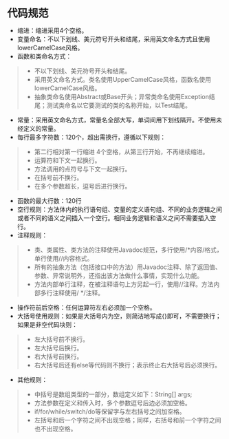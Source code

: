 <font size="5">**代码规范**</font>
* 缩进：缩进采用4个空格。  
* 变量命名：不以下划线、美元符号开头和结尾，采用英文命名方式且使用lowerCamelCase风格。 
* 函数和类命名方式：  
> + 不以下划线、美元符号开头和结尾。  
> + 采用英文命名方式。类名使用UpperCamelCase风格，函数名使用lowerCamelCase风格。  
> + 抽象类命名使用Abstract或Base开头；异常类命名使用Exception结尾；测试类命名以它要测试的类的名称开始，以Test结尾。  
* 常量：采用英文命名方式，常量名全部大写，单词间用下划线隔开。不使用未经定义的常量。  
* 每行最多字符数：120个，超出需换行，遵循以下规则：
> + 第二行相对第一行缩进 4个空格，从第三行开始，不再继续缩进。  
> + 运算符和下文一起换行。  
> + 方法调用的点符号与下文一起换行。  
> + 在括号前不换行。  
> + 在多个参数超长，逗号后进行换行。  
* 函数的最大行数：120行
* 空行规则：方法体内的执行语句组、变量的定义语句组、不同的业务逻辑之间或者不同的语义之间插入一个空行。相同业务逻辑和语义之间不需要插入空行。  
* 注释规则：
> + 类、类属性、类方法的注释使用Javadoc规范，多行使用/*内容/格式，单行使用//内容格式。  
> + 所有的抽象方法（包括接口中的方法）用Javadoc注释、除了返回值、参数、异常说明外，还指出该方法做什么事情，实现什么功能。  
> + 方法内部单行注释，在被注释语句上方另起一行，使用//注释。方法内部多行注释使用/ */注释。  
* 操作符前后空格：任何运算符左右必须加一个空格。  
* 大括号使用规则：如果是大括号内为空，则简洁地写成{}即可，不需要换行；如果是非空代码块则：
> + 左大括号前不换行。  
> + 左大括号后换行。  
> + 右大括号前换行。  
> + 右大括号后还有else等代码则不换行；表示终止右大括号后必须换行。  
* 其他规则：
> + 中括号是数组类型的一部分，数组定义如下：String[] args;  
> + 方法参数在定义和传入时，多个参数逗号后边必须加空格。  
> + if/for/while/switch/do等保留字与左右括号之间加空格。  
> + 左括号和后一个字符之间不出现空格；同样，右括号和前一个字符之间也不出现空格。  